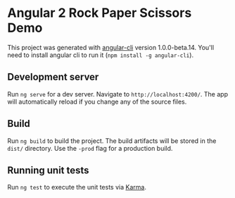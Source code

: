 # Angular 2 Rock Paper Scissors Demo

This project was generated with [angular-cli](https://github.com/angular/angular-cli) version 1.0.0-beta.14. You'll need to install angular cli to run it (`npm install -g angular-cli`).

## Development server
Run `ng serve` for a dev server. Navigate to `http://localhost:4200/`. The app will automatically reload if you change any of the source files.

## Build

Run `ng build` to build the project. The build artifacts will be stored in the `dist/` directory. Use the `-prod` flag for a production build.

## Running unit tests

Run `ng test` to execute the unit tests via [Karma](https://karma-runner.github.io).
